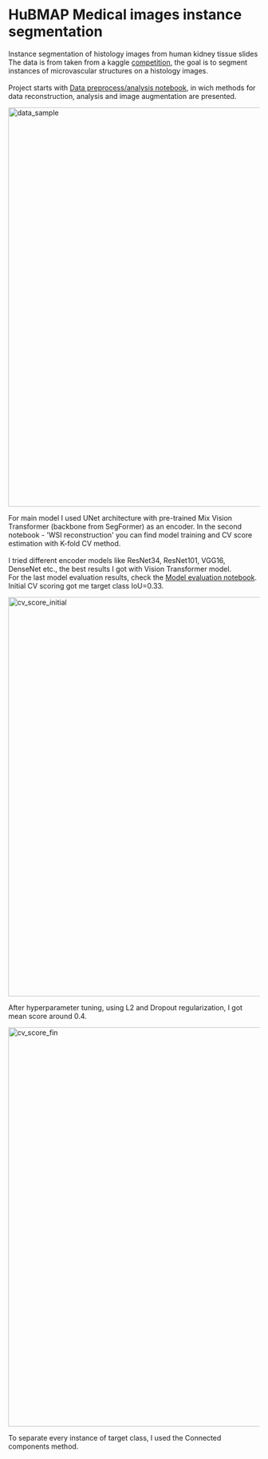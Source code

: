# HuBMAP Medical images instance segmentation
Instance segmentation of histology images from human kidney tissue slides<br>
The data is from taken from a kaggle [competition](https://www.kaggle.com/competitions/hubmap-hacking-the-human-vasculature/overview/evaluation), the goal is to segment instances of microvascular structures on a histology images.<br><br>
Project starts with [Data preprocess/analysis notebook]('Data_preprocess_analysis.ipynb'), in wich methods for data reconstruction, analysis and image augmentation are presented.<br>

<img width="800" alt="data_sample" src="https://github.com/shmak2000/HuBMAP_med_image_segmantation/assets/109681522/57db6a57-d873-495f-88a3-941260edbe6a">

For main model I used UNet architecture with pre-trained Mix Vision Transformer (backbone from SegFormer) as an encoder. In the second notebook - 'WSI reconstruction' you can find model training and CV score estimation with K-fold CV method.<br><br>
I tried different encoder models like ResNet34, ResNet101, VGG16, DenseNet etc., the best results I got with Vision Transformer model.<br>
For the last model evaluation results, check the [Model evaluation notebook]("Model_evaluation.ipynb").<br>
Initial CV scoring got me target class IoU=0.33.<br>

<img width="800" alt="cv_score_initial" src="https://github.com/shmak2000/HuBMAP_med_image_segmantation/assets/109681522/9e1a64d1-54aa-4460-9cba-08c2dfe5ea27">

After hyperparameter tuning, using L2 and Dropout regularization, I got mean score around 0.4.<br>

<img width="800" alt="cv_score_fin" src="https://github.com/shmak2000/HuBMAP_med_image_segmantation/assets/109681522/baf29524-0682-4760-81f1-e96d66117464">

To separate every instance of target class, I used the Connected components method.
